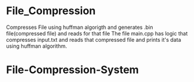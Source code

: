 # File_Compression
Compresses File using huffman algorigth and generates .bin file(compressed file) and reads for that file
The file main.cpp has logic that compresses input.txt and reads that compressed file and prints it's data using huffman algorithm.
# File-Compression-System
